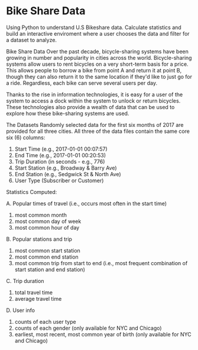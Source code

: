 # Bike Share Data
Using Python to understand U.S Bikeshare data. Calculate statistics and build an interactive enviroment where a user chooses the data and filter for a dataset to analyze.

Bike Share Data
Over the past decade, bicycle-sharing systems have been growing in number and popularity in cities across the world. Bicycle-sharing systems allow users to rent bicycles on a very short-term basis for a price. This allows people to borrow a bike from point A and return it at point B, though they can also return it to the same location if they'd like to just go for a ride. Regardless, each bike can serve several users per day.

Thanks to the rise in information technologies, it is easy for a user of the system to access a dock within the system to unlock or return bicycles. These technologies also provide a wealth of data that can be used to explore how these bike-sharing systems are used.

The Datasets
Randomly selected data for the first six months of 2017 are provided for all three cities. All three of the data files contain the same core six (6) columns:

1. Start Time (e.g., 2017-01-01 00:07:57)
2. End Time (e.g., 2017-01-01 00:20:53)
3. Trip Duration (in seconds - e.g., 776)
4. Start Station (e.g., Broadway & Barry Ave)
5. End Station (e.g., Sedgwick St & North Ave)
6. User Type (Subscriber or Customer)

Statistics Computed:

A. Popular times of travel (i.e., occurs most often in the start time)

1. most common month
2. most common day of week
3. most common hour of day

B. Popular stations and trip

1. most common start station
2. most common end station
3. most common trip from start to end (i.e., most frequent combination of start station and end station)

C. Trip duration

1. total travel time
2. average travel time

D. User info

1. counts of each user type
2. counts of each gender (only available for NYC and Chicago)
3. earliest, most recent, most common year of birth (only available for NYC and Chicago)
